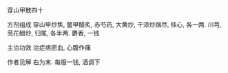 穿山甲散四十

方剂组成 穿山甲炒焦, 鳖甲醋炙, 赤芍药, 大黄炒, 干漆炒烟尽, 桂心, 各一两. 川芎, 芫花醋炒, 归尾, 各半两. 麝香, 一钱 

主治功效 治症痞瘀血, 心腹作痛 

作者见解 右为末. 每服一钱, 酒调下

